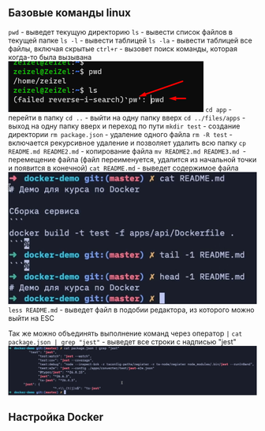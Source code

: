 

## Базовые команды linux

`pwd` - выведет текущую директорию 
`ls` - вывести список файлов в текущей папке
`ls -l` - вывести таблицей
`ls -la` - вывести таблицей все файлы, включая скрытые
`ctrl+r` - вызовет поиск команды, которая когда-то была вызывана
![](_png/Pasted%20image%2020230612174502.png)
`cd app` - перейти в папку
`cd ..` - выйти на одну папку вверх
`cd ../files/apps` - выход на одну папку вверх и переход по пути
`mkdir test` - создание директории 
`rm package.json` - удаление одного файла
`rm -R test` - включается рекурсивное удаление и позволяет удалить всю папку
`cp README.md README2.md` - копирование файла
`mv README2.md README3.md `- перемещение файла (файл переименуется,  удалится из начальной точки и появится в конечной)
`cat README.md` - выведет содержимое файла
![](_png/Pasted%20image%2020230612175723.png)
`less README.md` - выведет файл в подобии редактора, из которого можно выйти на ESC 

Так же можно объединять выполнение команд через оператор `|`
`cat package.json | grep "jest"` - выведет все строки с надписью "jest"
![](_png/Pasted%20image%2020230612180559.png)




## Настройка Docker










